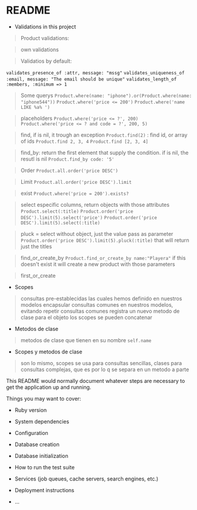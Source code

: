 # README


* Validations in this project

> Product validations:

> own validations

> Validatios by default:

`validates_presence_of :attr, message: "mssg"`
`validates_uniqueness_of :email, message: "The email should be unique"`
`validates_length_of :members, :minimum => 1`

> Some querys
`Product.where(name: "iphone").or(Product.where(name: "iphone544"))`
`Product.where('price <= 200')`
`Product.where('name LIKE %a% ')`

> placeholders
`Product.where('price <= ?', 200)`
`Product.where('price <= ? and code = ?', 200, 5)`

>find, if is nil, it trough an exception
`Product.find(2)` : find id, or array of ids
`Product.find 2, 3, 4`
`Product.find [2, 3, 4]`

>find_by: return the first element that supply the condition. if is nil, the resutl is nil
`Product.find_by code: '5'`

>Order
`Product.all.order('price DESC')`

>Limit
`Product.all.order('price DESC').limit`

>exist
`Product.where('price = 200').exists?`

>select especific columns, return objects with those attributes
`Product.select(:title)`
`Product.order('price DESC').limit(5).select('price')`
`Product.order('price DESC').limit(5).select(:title)`

> pluck = select without object, just the value pass as parameter
`Product.order('price DESC').limit(5).pluck(:title)`
that will return just the titles

>find_or_create_by
`Product.find_or_create_by name:"Playera"`
if this doesn't exist it will create a new product with those parameters

>first_or_create

* Scopes
> consultas pre-establecidas las cuales hemos definido en nuestros modelos
>encapsular consultas comunes en nuestros modelos, evitando repetir consultas comunes
>registra un nuevo metodo de clase para el objeto
>los scopes se pueden concatenar

* Metodos de clase
>metodos de clase que tienen en su nombre `self.name`

* Scopes y metodos de clase
> son lo mismo, scopes se usa para consultas sencillas, clases para consultas complejas, que es por lo q se separa en un metodo a parte

This README would normally document whatever steps are necessary to get the
application up and running.

Things you may want to cover:

* Ruby version

* System dependencies

* Configuration

* Database creation

* Database initialization

* How to run the test suite

* Services (job queues, cache servers, search engines, etc.)

* Deployment instructions

* ...
